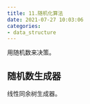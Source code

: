 ```yaml
---
title: 11.随机化算法
date: 2021-07-27 10:03:06
categories:
- data_structure
---
```

用随机数来决策。  
## 随机数生成器
线性同余树生成器。  
